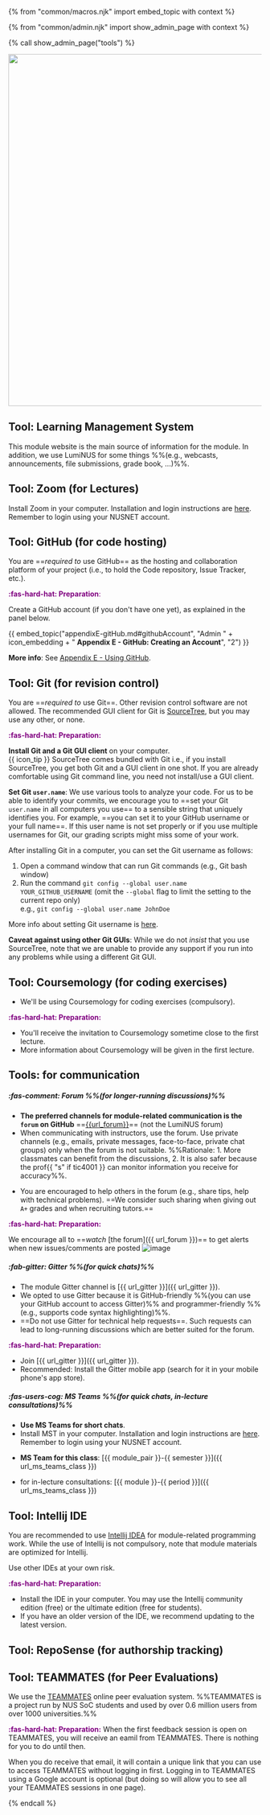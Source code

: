 {% from "common/macros.njk" import embed_topic with context %}

{% from "common/admin.njk" import show_admin_page with context %}

{% call show_admin_page("tools") %}
<div id="main">

<img src="{{baseUrl}}/admin/images/toolsList.png" style="width: 700px"><br>

## Tool: Learning Management System

This module website is the main source of information for the module. In addition, we use LumiNUS for some things %%(e.g., webcasts, announcements, file submissions, grade book, ...)%%.

<!-- ----------------------------------------------------------------------------------------------------- -->

## Tool: Zoom (for Lectures)

Install Zoom in your computer. Installation and login instructions are [here](https://wiki.nus.edu.sg/pages/viewpage.action?spaceKey=THES&title=Proctoring+with+Zoom). Remember to login using your NUSNET account.

<!-- ----------------------------------------------------------------------------------------------------- -->
<div id="github">

## Tool: GitHub (for code hosting)

You are ==_required to_ use GitHub== as the hosting and collaboration platform of your project (i.e., to hold the Code repository, Issue Tracker, etc.). 

<box>

<span style="color:purple">**:fas-hard-hat: Preparation**:</span>

Create a GitHub account (if you don't have one yet), as explained in the panel below.

{{ embed_topic("appendixE-gitHub.md#githubAccount", "Admin " + icon_embedding + " **Appendix E - GitHub: Creating an Account**", "2") }}
</box>

**More info**: See [Appendix E - Using GitHub](appendixE-gitHub.html).

</div><!-- ----------------------------------------------------------------------------------------------------- -->
<div id="rcs">

## Tool: Git (for revision control)

You are ==_required to_ use Git==. Other revision control software are not allowed. The recommended GUI client for Git is [SourceTree](https://www.sourcetreeapp.com/), but you may use any other, or none.

<box>

<span style="color:purple">**:fas-hard-hat: Preparation:**</span>

**Install Git and a Git GUI client** on your computer.<br>
  {{ icon_tip }} SourceTree comes bundled with Git i.e., if you install SourceTree, you get both Git and a GUI client in one shot. If you are already comfortable using Git command line, you need not install/use a GUI client.

<div id="git-username">

**Set Git `user.name`**: We use various tools to analyze your code. For us to be able to identify your commits, we encourage you to ==set your Git `user.name` in all computers you use== to a sensible string that uniquely identifies you. For example, ==you can set it to your GitHub username or your full name==. If this user name is not set properly or if you use multiple usernames for Git, our grading scripts might miss some of your work.

After installing Git in a computer, you can set the Git username as follows:
1. Open a command window that can run Git commands (e.g., Git bash window)
2. Run the command `git config --global user.name YOUR_GITHUB_USERNAME` (omit the `--global` flag to limit the setting to the current repo only)<br>
   e.g., `git config --global user.name JohnDoe`

More info about setting Git username is [here](https://help.github.com/articles/setting-your-username-in-git/).

<box type="warning" seamless>

**Caveat against using other Git GUIs**: While we do not _insist_ that you use SourceTree, note that we are unable  to provide any support if you run into any problems while using a different Git GUI.
</box>
</div>
</box>

</div><!-- ----------------------------------------------------------------------------------------------------- -->

<div tags="m--cs2113 m--tic2002" id="coursemology">

## Tool: Coursemology (for coding exercises)

* We'll be using Coursemology for coding exercises (compulsory).

<box>

<span style="color:purple">**:fas-hard-hat: Preparation:**</span>

* You'll receive the invitation to Coursemology sometime close to the first lecture.
* More information about Coursemology will be given in the first lecture.
</box>

</div><!-- ----------------------------------------------------------------------------------------------------- -->
<div id="communication">

## Tools: for communication

##### :fas-comment: Forum %%(for longer-running discussions)%%
* **The preferred channels for module-related communication is the `forum` on GitHub** ==[{{url_forum}}]({{url_forum}})== (not the LumiNUS forum)
* When communicating with instructors, use the forum. Use private channels (e.g., emails, private messages, face-to-face, private chat groups) only when the forum is not suitable. %%Rationale: 1. More classmates can benefit from the discussions, 2. It is also safer because the prof{{ "s" if tic4001 }} can monitor information you receive for accuracy%%.
<div tags="m--cs2103 m--cs2113 m--tic4002">

* You are encouraged to help others in the forum (e.g., share tips, help with technical problems). ==We consider such sharing when giving out `A+` grades and when recruiting tutors.==
</div>

<box>

<span style="color:purple">**:fas-hard-hat: Preparation:**</span>

We encourage all to ==_watch_ [the forum]({{ url_forum }})== to get alerts when new issues/comments are posted ![image](https://user-images.githubusercontent.com/1673303/44647915-0c761a80-aa12-11e8-98ac-2deb50532643.png)
</box>

<div tags="m--cs2113 m--cs2103">

##### :fab-gitter: Gitter %%(for quick chats)%%

* The module Gitter channel is [{{ url_gitter }}]({{ url_gitter }}).
* We opted to use Gitter because it is GitHub-friendly %%(you can use your GitHub account to access Gitter)%% and programmer-friendly %%(e.g., supports code syntax highlighting)%%.
* ==Do not use Gitter for technical help requests==. Such requests can lead to long-running discussions which are better suited for the forum.

<box>

<span style="color:purple">**:fas-hard-hat: Preparation:**</span>
* Join [{{ url_gitter }}]({{ url_gitter }}).
* Recommended: Install the Gitter mobile app (search for it in your mobile phone's app store).
</box>
</div>

<div tags="m--cs2103 m--tic4001 m--tic4002">

##### :fas-users-cog: MS Teams %%(for quick chats, in-lecture consultations)%%

* **Use MS Teams for short chats**.
* Install MST in your computer. Installation and login instructions are [here](https://wiki.nus.edu.sg/pages/viewpage.action?spaceKey=THES&title=Before+exams+-+Install+and+log+in+to+Microsoft+Teams). Remember to login using your NUSNET account.


<div tags="m--cs2103">

* **MS Team for this class**: [{{ module_pair }}-{{ semester }}]({{ url_ms_teams_class }})
</div>
<div tags="m--tic4001 m--tic4002">

* for in-lecture consultations: [{{ module }}-{{ period }}]({{ url_ms_teams_class }})
</div>
</div>

</div><!-- ----------------------------------------------------------------------------------------------------- -->
<div id="ide">

## Tool: Intellij IDE

You are recommended to use [Intellij IDEA](https://www.jetbrains.com/idea/) for module-related programming work. While the use of Intellij is not compulsory, note that module materials are optimized for Intellij.

<box type="warning" seamless>

Use other IDEs at your own risk.
</box>

<box>

<span style="color:purple">**:fas-hard-hat: Preparation:**</span>
* Install the IDE in your computer. You may use the Intellij community edition (free) or the ultimate edition (free for students).
* If you have an older version of the IDE, we recommend updating to the latest version.
</box>

</div><!-- ----------------------------------------------------------------------------------------------------- -->
<div id="reposense">

## Tool: RepoSense (for authorship tracking)

<include src="tools-reposense.mbdf" />
</div><!-- ----------------------------------------------------------------------------------------------------- -->
<div id="teammates">

## Tool: TEAMMATES (for Peer Evaluations)

We use the [TEAMMATES](http://teammatesv4.appspot.com/) online peer evaluation system. %%TEAMMATES is a project run by NUS SoC students and used by over 0.6 million users from over 1000 universities.%%

<box>

<span style="color:purple">**:fas-hard-hat: Preparation:**</span>
When the first feedback session is open on TEAMMATES, you will receive an eamil from TEAMMATES. There is nothing for you to do until then.

When you do receive that email, it will contain a unique link that you can use to access TEAMMATES without logging in first. Logging in to TEAMMATES using a Google account is optional (but doing so will allow you to see all your TEAMMATES sessions in one page).
</box>
</div>

</div>

{% endcall %}
